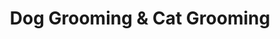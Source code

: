 ---
title: "Dog Grooming & Cat Grooming"
url: /vancouver/dog-grooming-and-cat-grooming/
shop: pet grooming
---